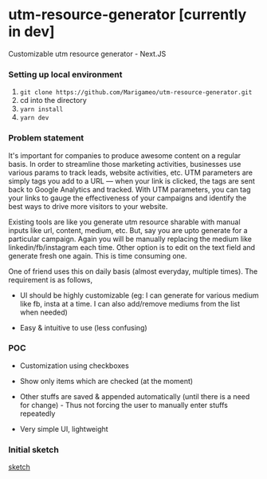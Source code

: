 # utm-resource-generator  [currently in dev]
Customizable utm resource generator - Next.JS

### Setting up local environment

1. `git clone https://github.com/Marigameo/utm-resource-generator.git`
2. cd into the directory
3. `yarn install`
4. `yarn dev`

### Problem statement
It's important for companies to produce awesome content on a regular basis. In order to streamline those marketing activities, businesses use various params to track leads, website activities, etc. UTM parameters are simply tags you add to a URL — when your link is clicked, the tags are sent back to Google Analytics and tracked. With UTM parameters, you can tag your links to gauge the effectiveness of your campaigns and identify the best ways to drive more visitors to your website.

Existing tools are like you generate utm resource sharable with manual inputs like url, content, medium, etc. But, say you are upto generate for a particular campaign. Again you will be manually replacing the medium like linkedin/fb/instagram each time. Other option is to edit on the text field and generate fresh one again. This is time consuming one. 

One of friend uses this on daily basis (almost everyday, multiple times). The requirement is as follows, 

* UI should be highly customizable (eg: I can generate for various medium like fb, insta at a time. I can also add/remove mediums from the list when needed)

* Easy & intuitive to use (less confusing)

### POC

* Customization using checkboxes

* Show only items which are checked (at the moment)

* Other stuffs are saved & appended automatically (until there is a need for change) - Thus not forcing the user to manually enter stuffs repeatedly

* Very simple UI, lightweight

### Initial sketch

[sketch](.github/sketch.jpg)